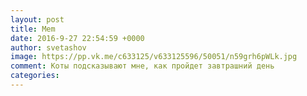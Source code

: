 ```yaml
--- 
layout: post 
title: Mem 
date: 2016-9-27 22:54:59 +0000 
author: svetashov 
image: https://pp.vk.me/c633125/v633125596/50051/n59grh6pWLk.jpg
comment: Коты подсказывают мне, как пройдет завтрашний день
categories: 
---
```

